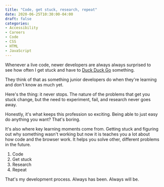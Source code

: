 ```yaml
---
title: "Code, get stuck, research, repeat"
date: 2020-06-25T10:30:00-04:00
draft: false
categories:
- Accessibility
- Careers
- Code
- CSS
- HTML
- JavaScript
---
```


Whenever a live code, newer developers are always always surprised to see how often I get stuck and have to [Duck Duck Go](https://duckduckgo.com/) something.

They think of that as something junior developers do when they're learning and don't know as much yet.

Here's the thing: it never stops. The nature of the problems that get you stuck change, but the need to experiment, fail, and research never goes away.

Honestly, it's what keeps this profession so exciting. Being able to just easy do anything you want? That's boring.

It's also where key learning moments come from. Getting stuck and figuring out why something wasn't working but now it is teaches you a lot about how code and the browser work. It helps you solve other, different problems in the future.

1. Code
2. Get stuck
3. Research
4. Repeat

That's my development process. Always has been. Always will be.